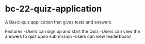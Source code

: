 # bc-22-quiz-application
A Basic quiz application that gives tests and answers

Features
-Users can sign up and start the Quiz
-Users can view the answers to quiz upon submission
-users can view leaderboard

